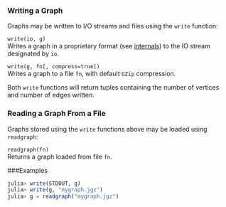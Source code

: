 ### Writing a Graph
Graphs may be written to I/O streams and files using the `write` function:

`write(io, g)`  
Writes a graph in a proprietary format (see [internals]("internals")) to the IO stream designated by `io`.

`write(g, fn[, compress=true])`  
Writes a graph to a file `fn`, with default `GZip` compression.

Both `write` functions will return tuples containing the number of vertices and number of edges written.

### Reading a Graph From a File
Graphs stored using the `write` functions above may be loaded using `readgraph`:

`readgraph(fn)`  
Returns a graph loaded from file `fn`.


###Examples
```julia
julia> write(STDOUT, g)
julia> write(g, "mygraph.jgz")
julia> g = readgraph("mygraph.jgz")
```
